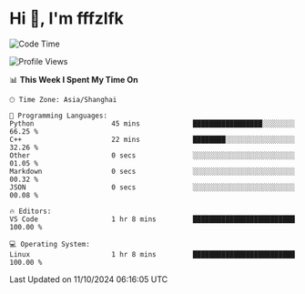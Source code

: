 # Hi 👋, I'm fffzlfk

<!--START_SECTION:waka-->
![Code Time](http://img.shields.io/badge/Code%20Time-971%20hrs%2010%20mins-blue)

![Profile Views](http://img.shields.io/badge/Profile%20Views-0-blue)

📊 **This Week I Spent My Time On** 

```text
🕑︎ Time Zone: Asia/Shanghai

💬 Programming Languages: 
Python                   45 mins             █████████████████░░░░░░░░   66.25 % 
C++                      22 mins             ████████░░░░░░░░░░░░░░░░░   32.26 % 
Other                    0 secs              ░░░░░░░░░░░░░░░░░░░░░░░░░   01.05 % 
Markdown                 0 secs              ░░░░░░░░░░░░░░░░░░░░░░░░░   00.32 % 
JSON                     0 secs              ░░░░░░░░░░░░░░░░░░░░░░░░░   00.08 % 

🔥 Editors: 
VS Code                  1 hr 8 mins         █████████████████████████   100.00 % 

💻 Operating System: 
Linux                    1 hr 8 mins         █████████████████████████   100.00 % 
```


 Last Updated on 11/10/2024 06:16:05 UTC
<!--END_SECTION:waka-->
